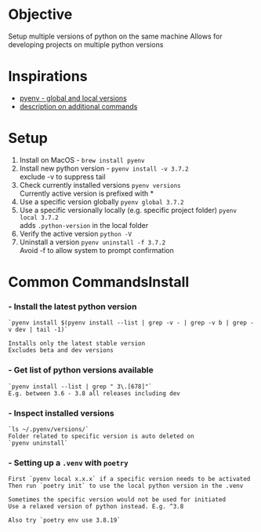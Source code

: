 # Objective
Setup multiple versions of python on the same machine
Allows for developing projects on multiple python versions

# Inspirations
- [pyenv - global and local versions](https://www.youtube.com/watch?v=3my06DUnApM)
- [description on additional commands](https://realpython.com/intro-to-pyenv/)


# Setup 
1. Install on MacOS - `brew install pyenv` 
1. Install new python version - `pyenv install -v 3.7.2`  
    exclude -v to suppress tail
1. Check currently installed versions `pyenv versions`  
    Currently active version is prefixed with *
1. Use a specific version globally `pyenv global 3.7.2`  
1. Use a specific versionally locally (e.g. specific project folder) `pyenv local 3.7.2`  
    adds `.python-version` in the local folder  
1. Verify the active version `python -V`
1. Uninstall a version `pyenv uninstall -f 3.7.2`  
    Avoid -f to allow system to prompt confirmation



# Common CommandsInstall
### - Install the latest python version
    `pyenv install $(pyenv install --list | grep -v - | grep -v b | grep -v dev | tail -1)`
    
    Installs only the latest stable version
    Excludes beta and dev versions

### - Get list of python versions available
    `pyenv install --list | grep " 3\.[678]"`
    E.g. between 3.6 - 3.8 all releases including dev

### - Inspect installed versions
    `ls ~/.pyenv/versions/`
    Folder related to specific version is auto deleted on 
    `pyenv uninstall`

### - Setting up a `.venv` with `poetry`
    First `pyenv local x.x.x` if a specific version needs to be activated
    Then run `poetry init` to use the local python version in the .venv

    Sometimes the specific version would not be used for initiated
    Use a relaxed version of python instead. E.g. ^3.8

    Also try `poetry env use 3.8.19`
